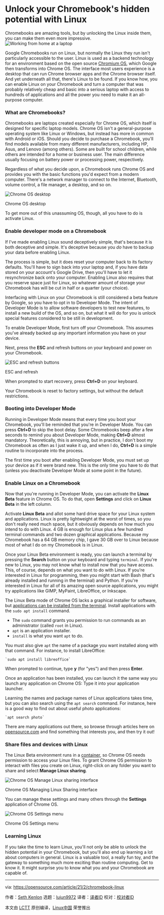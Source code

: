[#]: collector: (lujun9972)
[#]: translator: ( )
[#]: reviewer: ( )
[#]: publisher: ( )
[#]: url: ( )
[#]: subject: (Unlock your Chromebook's hidden potential with Linux)
[#]: via: (https://opensource.com/article/21/2/chromebook-linux)
[#]: author: (Seth Kenlon https://opensource.com/users/seth)

Unlock your Chromebook's hidden potential with Linux
======
Chromebooks are amazing tools, but by unlocking the Linux inside them,
you can make them even more impressive.
![Working from home at a laptop][1]

Google Chromebooks run on Linux, but normally the Linux they run isn't particularly accessible to the user. Linux is used as a backend technology for an environment based on the open source [Chromium OS][2], which Google then transforms into Chrome OS. The interface most users experience is a desktop that can run Chrome browser apps and the Chrome browser itself. And yet underneath all that, there's Linux to be found. If you know how, you can enable Linux on your Chromebook and turn a computer that was probably relatively cheap and basic into a serious laptop with access to hundreds of applications and all the power you need to make it an all-purpose computer.

### What are Chromebooks?

Chromebooks are laptops created especially for Chrome OS, which itself is designed for specific laptop models. Chrome OS isn't a general-purpose operating system like Linux or Windows, but instead has more in common with Android or iOS. Should you decide to purchase a Chromebook, you'll find models available from many different manufacturers, including HP, Asus, and Lenovo (among others). Some are built for school children, while others are intended for a home or business user. The main difference usually focusing on battery power or processing power, respectively.

Regardless of what you decide upon, a Chromebook runs Chrome OS and provides you with the basic functions you'd expect from a modern computer. There's a network manager to connect to the Internet, Bluetooth, volume control, a file manager, a desktop, and so on.

![Chrome OS desktop][3]

Chrome OS desktop

To get more out of this unassuming OS, though, all you have to do is activate Linux.

### Enable developer mode on a Chromebook

If I've made enabling Linux sound deceptively simple, that's because it is both deceptive and simple. It's deceptive because you _do_ have to backup your data before enabling Linux.

The process is simple, but it does reset your computer back to its factory defaults. You'll have to sign back into your laptop and, if you have data stored on your account's Google Drive, then you'll have to let it resynchronize back onto your computer. Enabling Linux also requires that you reserve space just for Linux, so whatever amount of storage your Chromebook has will be cut in half or a quarter (your choice).

Interfacing with Linux on your Chromebook is still considered a beta feature by Google, so you have to opt in to Developer Mode. The intent of Developer Mode is to allow software developers to test new features, to install a new build of the OS, and so on, but what it will do for you is unlock special features considered to be still in development.

To enable Developer Mode, first turn off your Chromebook. This assumes you've already backed up any important information you have on your device.

Next, press the **ESC** and refresh buttons on your keyboard and power on your Chromebook.

![ESC and refresh buttons][4]

ESC and refresh

When prompted to start recovery, press **Ctrl+D** on your keyboard.

Your Chromebook is reset to factory settings, but without the default restrictions.

### Booting into Developer Mode

Running in Developer Mode means that every time you boot your Chromebook, you'll be reminded that you're in Developer Mode. You can press **Ctrl+D** to skip the boot delay. Some Chromebooks beep after a few seconds to remind you about Developer Mode, making **Ctrl+D** almost mandatory. Theoretically, this is annoying, but in practice, I don't boot my Chromebook as often as I just wake it up, and when I do, **Ctrl+D** is a simple routine to incorporate into the process.

The first time you boot after enabling Developer Mode, you must set up your device as if it were brand new. This is the only time you have to do that (unless you deactivate Developer Mode at some point in the future).

### Enable Linux on a Chromebook

Now that you're running in Developer Mode, you can activate the **Linux Beta** feature in Chrome OS. To do that, open **Settings** and click on **Linux Beta** in the left column.

Activate **Linux Beta** and allot some hard drive space for your Linux system and applications. Linux is pretty lightweight at the worst of times, so you don't really need much space, but it obviously depends on how much you intend to do with Linux. 4 GB is enough for Linux plus a few hundred terminal commands and two dozen graphical applications. Because my Chromebook has a 64 GB memory chip, I gave 30 GB over to Linux because most of what I do on my Chromebook is in Linux.

Once your Linux Beta environment is ready, you can launch a terminal by pressing the **Search** button on your keyboard and typing `terminal`. If you're new to Linux, you may not know what to install now that you have access. This, of course, depends on what you want to do with Linux. If you're interested in Linux for programming, then you might start with Bash (that's already installed and running in the terminal) and Python. If you're interested in Linux for all of its amazing open source applications, you might try applications like GIMP, MyPaint, LibreOffice, or Inkscape.

The Linux Beta mode of Chrome OS lacks a graphical installer for software, but [applications can be installed from the terminal][5]. Install applications with the `sudo apt install` command.

  * The `sudo` command grants you permission to run commands as an administrator (called `root` in Linux).
  * `apt` is an application installer.
  * `install` is what you want `apt` to do.



You must also give `apt` the name of a package you want installed along with that command. For instance, to install LibreOffice:


```
`sudo apt install libreoffice`
```

When prompted to continue, type **y** (for "yes") and then press **Enter**.

Once an application has been installed, you can launch it the same way you launch any application on Chrome OS: Type it into your application launcher.

Learning the names and package names of Linux applications takes time, but you can also search using the `apt search` command. For instance, here is a good way to find out about useful photo applications:


```
`apt search photo`
```

There are many applications out there, so browse through articles here on [opensource.com][6] and find something that interests you, and then try it out!

### Share files and devices with Linux

The Linux Beta environment runs in a [container][7], so Chrome OS needs permission to access your Linux files. To grant Chrome OS permission to interact with files you create on Linux, right-click on any folder you want to share and select **Manage Linux sharing**.

![Chrome OS Manage Linux sharing interface][8]

Chrome OS Managing Linux Sharing interface

You can manage these settings and many others through the **Settings** application of Chrome OS.

![Chrome OS Settings menu][9]

Chrome OS Settings menu

### Learning Linux

If you take the time to learn Linux, you'll not only be able to unlock the hidden potential in your Chromebook, but you'll also end up learning a lot about computers in general. Linux is a valuable tool, a really fun toy, and the gateway to something much more exciting than routine computing. Get to know it. It might surprise you to know what you and your Chromebook are capable of.

--------------------------------------------------------------------------------

via: https://opensource.com/article/21/2/chromebook-linux

作者：[Seth Kenlon][a]
选题：[lujun9972][b]
译者：[译者ID](https://github.com/译者ID)
校对：[校对者ID](https://github.com/校对者ID)

本文由 [LCTT](https://github.com/LCTT/TranslateProject) 原创编译，[Linux中国](https://linux.cn/) 荣誉推出

[a]: https://opensource.com/users/seth
[b]: https://github.com/lujun9972
[1]: https://opensource.com/sites/default/files/styles/image-full-size/public/lead-images/wfh_work_home_laptop_work.png?itok=VFwToeMy (Working from home at a laptop)
[2]: https://www.chromium.org/chromium-os
[3]: https://opensource.com/sites/default/files/chromeos.png
[4]: https://opensource.com/sites/default/files/esc-refresh.png
[5]: https://opensource.com/article/18/1/how-install-apps-linux
[6]: https://opensource.com/tags/linux
[7]: https://opensource.com/resources/what-are-linux-containers
[8]: https://opensource.com/sites/default/files/chromeos-manage-linux-sharing.png
[9]: https://opensource.com/sites/default/files/chromeos-beta-linux.png
